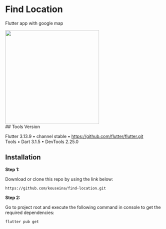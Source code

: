 <br>
<br>

# Find Location
Flutter app with google map
<br>

<img src="https://github.com/kouseina/find-location/blob/main/assets/demo.gif" width="300"/>

<br>
## Tools Version

Flutter 3.13.9 • channel stable • https://github.com/flutter/flutter.git </br>
Tools • Dart 3.1.5 • DevTools 2.25.0 </br>

## Installation

**Step 1:**

Download or clone this repo by using the link below:

```
https://github.com/kouseina/find-location.git
```

**Step 2:**

Go to project root and execute the following command in console to get the required dependencies: 

```
flutter pub get 
```